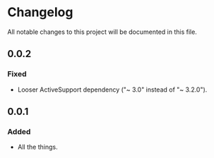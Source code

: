 # Changelog
All notable changes to this project will be documented in this file.

## 0.0.2
### Fixed
- Looser ActiveSupport dependency ("~ 3.0" instead of "~ 3.2.0").

## 0.0.1
### Added
- All the things.
